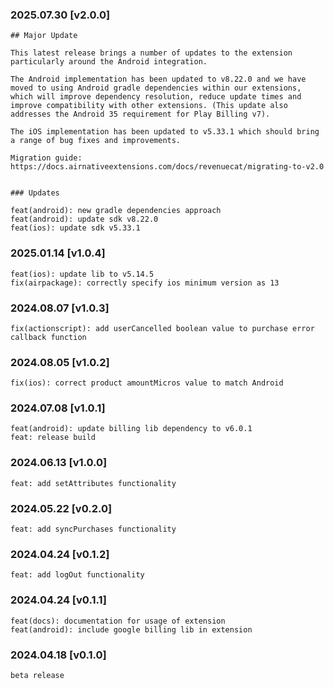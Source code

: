 ### 2025.07.30 [v2.0.0]

```
## Major Update 

This latest release brings a number of updates to the extension particularly around the Android integration. 

The Android implementation has been updated to v8.22.0 and we have moved to using Android gradle dependencies within our extensions, which will improve dependency resolution, reduce update times and improve compatibility with other extensions. (This update also addresses the Android 35 requirement for Play Billing v7).

The iOS implementation has been updated to v5.33.1 which should bring a range of bug fixes and improvements.

Migration guide: https://docs.airnativeextensions.com/docs/revenuecat/migrating-to-v2.0


### Updates

feat(android): new gradle dependencies approach
feat(android): update sdk v8.22.0
feat(ios): update sdk v5.33.1
```

### 2025.01.14 [v1.0.4]

```
feat(ios): update lib to v5.14.5 
fix(airpackage): correctly specify ios minimum version as 13
```

### 2024.08.07 [v1.0.3]

```
fix(actionscript): add userCancelled boolean value to purchase error callback function
```

### 2024.08.05 [v1.0.2]

```
fix(ios): correct product amountMicros value to match Android
```

### 2024.07.08 [v1.0.1]

```
feat(android): update billing lib dependency to v6.0.1
feat: release build
```

### 2024.06.13 [v1.0.0]

```
feat: add setAttributes functionality
```

### 2024.05.22 [v0.2.0]

```
feat: add syncPurchases functionality
```

### 2024.04.24 [v0.1.2]

```
feat: add logOut functionality
```

### 2024.04.24 [v0.1.1]

```
feat(docs): documentation for usage of extension
feat(android): include google billing lib in extension
```

### 2024.04.18 [v0.1.0]

```
beta release
```
